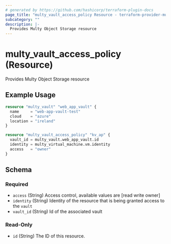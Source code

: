 ```yaml
---
# generated by https://github.com/hashicorp/terraform-plugin-docs
page_title: "multy_vault_access_policy Resource - terraform-provider-multy"
subcategory: ""
description: |-
  Provides Multy Object Storage resource
---
```


# multy_vault_access_policy (Resource)

Provides Multy Object Storage resource

## Example Usage

```terraform
resource "multy_vault" "web_app_vault" {
  name     = "web-app-vault-test"
  cloud    = "azure"
  location = "ireland"
}

resource "multy_vault_access_policy" "kv_ap" {
  vault_id = multy_vault.web_app_vault.id
  identity = multy_virtual_machine.vm.identity
  access   = "owner"
}
```

<!-- schema generated by tfplugindocs -->
## Schema

### Required

- `access` (String) Access control, available values are [read write owner]
- `identity` (String) Identity of the resource that is being granted access to the `vault`
- `vault_id` (String) Id of the associated vault

### Read-Only

- `id` (String) The ID of this resource.


